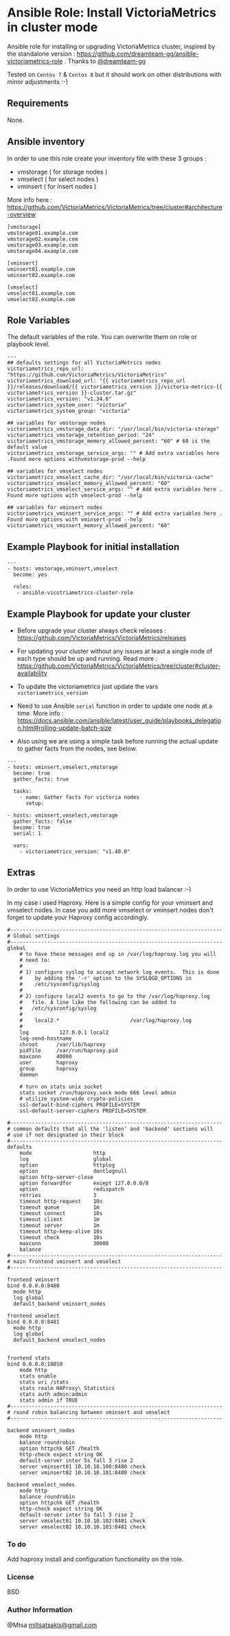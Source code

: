 # Ansible Role: Install VictoriaMetrics in cluster mode

Ansible role for installing or upgrading VictoriaMetrics cluster, inspired by the standalone version : https://github.com/dreamteam-gg/ansible-victoriametrics-role . Thanks to [@dreamteam-gg](https://github.com/dreamteam-gg) 

Tested on `Centos 7` & `Centos 8` but it should work on other distributions with minor adjustments :-)

## Requirements

None.

## Ansible inventory

In order to use this role create your inventory file with these 3 groups :

- vmstorage ( for storage nodes )
- vmselect ( for select nodes )
- vminsert ( for insert nodes )

More info here : https://github.com/VictoriaMetrics/VictoriaMetrics/tree/cluster#architecture-overview

```
[vmstorage]
vmstorage01.example.com
vmstorage02.example.com
vmstorage03.example.com
vmstorage04.example.com

[vminsert]
vminsert01.example.com
vminsert02.example.com

[vmselect]
vmselect01.example.com
vmselect02.example.com
```


## Role Variables

The default variables of the role. You can overwrite them on role or playbook level. 

```
---
## defaults settings for all VictoriaMetrics nodes
victoriametrics_repo_url: "https://github.com/VictoriaMetrics/VictoriaMetrics"
victoriametrics_download_url: "{{ victoriametrics_repo_url }}/releases/download/{{ victoriametrics_version }}/victoria-metrics-{{ victoriametrics_version }}-cluster.tar.gz"
victoriametrics_version: "v1.34.6"
victoriametrics_system_user: "victoria"
victoriametrics_system_group: "victoria"

## variables for vmstorage nodes
victoriametrics_vmstorage_data_dir: "/usr/local/bin/victoria-storage"
victoriametrics_vmstorage_retention_period: "24"
victoriametrics_vmstorage_memory_allowed_percent: "60" # 60 is the default value 
victoriametrics_vmstorage_service_args: "" # Add extra variables here .Found more options withvmstorage-prod --help

## variables for vmselect nodes
victoriametrics_vmselect_cache_dir: "/usr/local/bin/victoria-cache"
victoriametrics_vmselect_memory_allowed_percent: "60"
victoriametrics_vmselect_service_args: "" # Add extra variables here . Found more options with vmselect-prod --help

## variables for vminsert nodes
victoriametrics_vminsert_service_args: "" # Add extra variables here . Found more options with vminsert-prod --help
victoriametrics_vminsert_memory_allowed_percent: "60"
```


## Example Playbook for initial installation

```
---
- hosts: vmstorage,vminsert,vmselect
  become: yes

  roles:
   - ansible-vicotriametrics-cluster-role
```

## Example Playbook for update your cluster

- Before upgrade your cluster always check releases : https://github.com/VictoriaMetrics/VictoriaMetrics/releases 

- For updating your cluster without any issues at least a single node of each type should be up and running. Read more :   https://github.com/VictoriaMetrics/VictoriaMetrics/tree/cluster#cluster-availability

- To update the victoriametrics just update the vars `victoriametrics_version` 

- Need to use Ansible `serial` function in order to update one node at a time. More info : https://docs.ansible.com/ansible/latest/user_guide/playbooks_delegation.html#rolling-update-batch-size

- Also using we are using a simple task before running the actual update to gather facts from the nodes, see below. 

```
---
- hosts: vminsert,vmselect,vmstorage
  become: true
  gather_facts: true

  tasks:
    - name: Gather facts for victoria nodes
      setup:

- hosts: vminsert,vmselect,vmstorage
  gather_facts: false
  become: true
  serial: 1

  vars:
    - victoriametrics_version: "v1.40.0"
```

## Extras 

In order to use VictoriaMetrics you need an http load balancer :-)  

In my case i used Haproxy. Here is a simple config for your vminsert and vmselect nodes. In case you add more vmselect or vminsert nodes don't forget to update your Haproxy config accordingly. 

```
#---------------------------------------------------------------------
# Global settings
#---------------------------------------------------------------------
global
    # to have these messages end up in /var/log/haproxy.log you will
    # need to:
    #
    # 1) configure syslog to accept network log events.  This is done
    #    by adding the '-r' option to the SYSLOGD_OPTIONS in
    #    /etc/sysconfig/syslog
    #
    # 2) configure local2 events to go to the /var/log/haproxy.log
    #   file. A line like the following can be added to
    #   /etc/sysconfig/syslog
    #
    #    local2.*                       /var/log/haproxy.log
    #
    log          127.0.0.1 local2
    log-send-hostname
    chroot      /var/lib/haproxy
    pidfile     /var/run/haproxy.pid
    maxconn     40000
    user        haproxy
    group       haproxy
    daemon

    # turn on stats unix socket
    stats socket /run/haproxy.sock mode 666 level admin
    # utilize system-wide crypto-policies
    ssl-default-bind-ciphers PROFILE=SYSTEM
    ssl-default-server-ciphers PROFILE=SYSTEM

#---------------------------------------------------------------------
# common defaults that all the 'listen' and 'backend' sections will
# use if not designated in their block
#---------------------------------------------------------------------
defaults
    mode                    http
    log                     global
    option                  httplog
    option                  dontlognull
    option http-server-close
    option forwardfor       except 127.0.0.0/8
    option                  redispatch
    retries                 3
    timeout http-request    10s
    timeout queue           1m
    timeout connect         10s
    timeout client          1m
    timeout server          1m
    timeout http-keep-alive 10s
    timeout check           10s
    maxconn                 30000
    balance
#---------------------------------------------------------------------
# main frontend vminsert and vmselect
#---------------------------------------------------------------------

frontend vminsert
bind 0.0.0.0:8480
  mode http
  log global
  default_backend vminsert_nodes

frontend vmselect
bind 0.0.0.0:8481
  mode http
  log global
  default_backend vmselect_nodes


frontend stats
bind 0.0.0.0:10010
    mode http
    stats enable
    stats uri /stats
    stats realm HAProxy\ Statistics
    stats auth admin:admin
    stats admin if TRUE
#---------------------------------------------------------------------
# round robin balancing between vminsert and vmselect
#---------------------------------------------------------------------

backend vminsert_nodes
    mode http
    balance roundrobin
    option httpchk GET /health
    http-check expect string OK
    default-server inter 5s fall 3 rise 2
    server vminsert01 10.10.10.100:8480 check
    server vminsert02 10.10.10.101:8480 check

backend vmselect_nodes
    mode http
    balance roundrobin
    option httpchk GET /health
    http-check expect string OK
    default-server inter 5s fall 3 rise 2
    server vmselect01 10.10.10.102:8481 check
    server vmselect02 10.10.10.103:8481 check
```

### To do
Add haproxy install and configuration functionality on the role. 

### License

BSD

### Author Information

@Mtsa miltsatsakis@gmail.com
